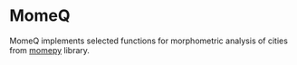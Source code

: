 # MomeQ

MomeQ implements selected functions for morphometric analysis of cities from 
[momepy](https://docs.momepy.org) library.
